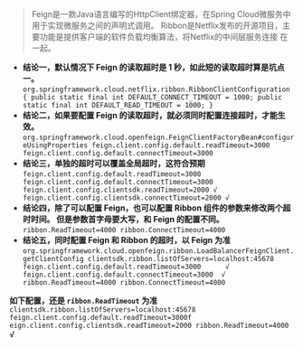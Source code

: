 > Feign是一款Java语言编写的HttpClient绑定器，在Spring Cloud微服务中用于实现微服务之间的声明式调用。
> Ribbon是Netflix发布的开源项目，主要功能是提供客户端的软件负载均衡算法，将Netflix的中间层服务连接
> 在一起。

- **结论一，默认情况下 Feign 的读取超时是 1 秒，如此短的读取超时算是坑点一。**
`org.springframework.cloud.netflix.ribbon.RibbonClientConfiguration {
    public static final int DEFAULT_CONNECT_TIMEOUT = 1000;
    public static final int DEFAULT_READ_TIMEOUT = 1000;
}`
- **结论二，如果要配置 Feign 的读取超时，就必须同时配置连接超时，才能生效。**
`org.springframework.cloud.openfeign.FeignClientFactoryBean#configureUsingProperties
feign.client.config.default.readTimeout=3000
feign.client.config.default.connectTimeout=3000`
- **结论三，单独的超时可以覆盖全局超时，这符合预期**
`feign.client.config.default.readTimeout=3000
feign.client.config.default.connectTimeout=3000
feign.client.config.clientsdk.readTimeout=2000 √
feign.client.config.clientsdk.connectTimeout=2000 √`
- **结论四，除了可以配置 Feign，也可以配置 Ribbon 组件的参数来修改两个超时时间。
但是参数首字母要大写，和 Feign 的配置不同。**
`ribbon.ReadTimeout=4000
ribbon.ConnectTimeout=4000`
- **结论五，同时配置 Feign 和 Ribbon 的超时，以 Feign 为准**
`org.springframework.cloud.openfeign.ribbon.LoadBalancerFeignClient.getClientConfig
clientsdk.ribbon.listOfServers=localhost:45678
feign.client.config.default.readTimeout=3000      √
feign.client.config.default.connectTimeout=3000  √
ribbon.ReadTimeout=4000
ribbon.ConnectTimeout=4000`

**如下配置，还是 `ribbon.ReadTimeout` 为准**
`clientsdk.ribbon.listOfServers=localhost:45678
feign.client.config.default.readTimeout=3000f
eign.client.config.clientsdk.readTimeout=2000
ribbon.ReadTimeout=4000` √